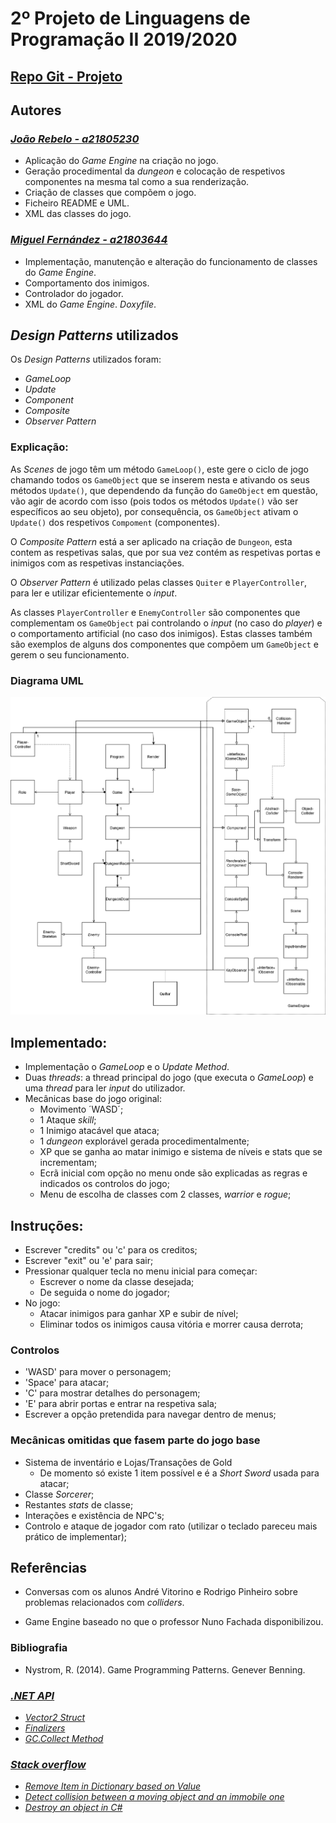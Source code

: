 # 2º Projeto de Linguagens de Programação II 2019/2020

## [Repo Git - Projeto](https://github.com/JBernardoRebelo/Projeto2_LPII_Fernandez_Rebelo)

## Autores

### *[João Rebelo - a21805230](https://github.com/JBernardoRebelo)*

- Aplicação do *Game Engine* na criação no jogo.
- Geração procedimental da *dungeon* e colocação de respetivos
componentes na mesma tal como a sua renderização.
- Criação de classes que compõem o jogo.
- Ficheiro README e UML.
- XML das classes do jogo.

### *[Miguel Fernández - a21803644](https://github.com/MizuRyujin)*

- Implementação, manutenção e alteração do funcionamento de classes
do *Game Engine*.
- Comportamento dos inimigos.
- Controlador do jogador.
- XML do *Game Engine*. *Doxyfile*.

## *Design Patterns* utilizados

Os *Design Patterns* utilizados foram:

- *GameLoop*
- *Update*
- *Component*
- *Composite*
- *Observer Pattern*

### Explicação:

As *Scenes* de jogo têm um método `GameLoop()`, este gere o ciclo de jogo
chamando todos os `GameObject` que se inserem nesta e ativando os seus
métodos `Update()`, que dependendo da função do `GameObject` em questão, vão
agir de acordo com isso (pois todos os métodos `Update()` vão ser
específicos ao seu objeto), por consequência, os `GameObject` ativam o
`Update()` dos respetivos `Compoment` (componentes).

O *Composite Pattern* está a ser aplicado na criação de `Dungeon`, esta
contem as respetivas salas, que por sua vez contém as respetivas portas e
inimigos com as respetivas instanciações.

O *Observer Pattern* é utilizado pelas classes `Quiter` e
`PlayerController`, para ler e utilizar eficientemente o *input*.

As classes `PlayerController` e `EnemyController` são componentes que
complementam os `GameObject` pai controlando o *input* (no caso do *player*)
 e o comportamento artificial (no caso dos inimigos). Estas classes também
 são exemplos de alguns dos componentes que compõem um `GameObject` e gerem
 o seu funcionamento.

### Diagrama UML

![](DiabloUml.png)

## **Implementado:**

- Implementação o *GameLoop* e o *Update Method*.
- Duas *threads*: a thread principal do jogo (que executa o *GameLoop*) e
uma *thread* para ler *input* do utilizador.
- Mecânicas base do jogo original:
  - Movimento ´WASD´;
  - 1 Ataque *skill*;
  - 1 Inimigo atacável que ataca;
  - 1 *dungeon* explorável gerada procedimentalmente;
  - XP que se ganha ao matar inimigo e sistema de níveis e stats que se
incrementam;
  - Ecrã inicial com opção no menu onde são explicadas as regras e
 indicados os controlos do jogo;
  - Menu de escolha de classes com 2 classes,  *warrior* e *rogue*;

## **Instruções:**

- Escrever "credits" ou 'c' para os creditos;
- Escrever "exit" ou 'e' para sair; 
- Pressionar qualquer tecla no menu inicial para começar:
  - Escrever o nome da classe desejada;
  - De seguida o nome do jogador;
- No jogo:
  - Atacar inimigos para ganhar XP e subir de nível;
  - Eliminar todos os inimigos causa vitória e morrer causa derrota;

### Controlos

- 'WASD' para mover o personagem;
- 'Space' para atacar;
- 'C' para mostrar detalhes do personagem;
- 'E' para abrir portas e entrar na respetiva sala;
- Escrever a opção pretendida para navegar dentro de menus;

### **Mecânicas omitidas que fasem parte do jogo base**

- Sistema de inventário e Lojas/Transações de Gold
  - De momento só existe 1 item possível e é a _Short Sword_ usada para atacar;
- Classe _Sorcerer_;
- Restantes _stats_ de classe;
- Interações e existência de NPC's;
- Controlo e ataque de jogador com rato (utilizar o teclado pareceu mais prático de implementar);

## Referências

- Conversas com os alunos André Vitorino e Rodrigo Pinheiro sobre problemas 
relacionados com *colliders*.

- Game Engine baseado no que o professor Nuno Fachada disponibilizou. 

### Bibliografia

- Nystrom, R. (2014). Game Programming Patterns. Genever Benning.

### *[.NET API](https://docs.microsoft.com/en-us/dotnet/api/?view=netcore-2.2)*

- *[Vector2 Struct](https://docs.microsoft.com/en-us/dotnet/api/system.numerics.vector2?view=netframework-4.8)*
- *[Finalizers ](https://docs.microsoft.com/en-us/dotnet/csharp/programming-guide/classes-and-structs/destructors)*
- *[GC.Collect Method](https://docs.microsoft.com/en-us/dotnet/api/system.gc.collect?view=netframework-4.8)*

### *[Stack overflow](https://stackoverflow.com/)*

- *[Remove Item in Dictionary based on Value](https://stackoverflow.com/questions/1636885/remove-item-in-dictionary-based-on-value)*
- *[Detect collision between a moving object and an immobile one](https://stackoverflow.com/questions/3195495/detect-collision-between-a-moving-object-and-an-immobile-one)*
- *[Destroy an object in C#](https://stackoverflow.com/questions/25764965/destroy-an-object-in-c-sharp/25765055)*
